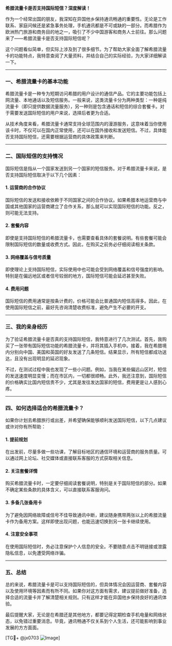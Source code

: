 **希腊流量卡是否支持国际短信？深度解读！**

作为一个经常出国的朋友，我深知在异国他乡保持通讯畅通的重要性。无论是工作联系、家庭问候还是紧急事务处理，手机通讯都是不可或缺的一部分。而希腊作为欧洲热门旅游和商务目的地之一，吸引了不少中国游客和商务人士前往。那么问题来了——希腊流量卡是否支持国际短信呢？

这个问题看似简单，但实际上涉及到了很多细节。为了帮助大家全面了解希腊流量卡的功能特点，我特意查阅了大量资料，并结合自己的实际经验，为大家详细解读一下。

---

### 一、希腊流量卡的基本功能

希腊流量卡是一种专为短期访问希腊的用户设计的通信产品。它的主要功能包括上网流量、本地通话以及短信服务。一般来说，这类流量卡分为两种类型：一种是纯流量卡（即只提供数据流量服务），另一种则是包含通话和短信的综合套餐卡。对于需要发送国际短信的用户来说，选择后者更为合适。

从技术角度来看，希腊流量卡通常支持全球范围内的漫游服务，这意味着当你使用该卡时，不仅可以在国内正常使用，还可以在国外接收和发送短信。不过，具体能否支持国际短信，还需要根据运营商的具体政策来判断。

---

### 二、国际短信的支持情况

国际短信是指从一个国家发送到另一个国家的短信服务。对于希腊流量卡来说，是否支持国际短信取决于以下几个因素：

#### 1. **运营商的合作协议**
国际短信的发送和接收依赖于不同国家之间的合作协议。如果希腊本地运营商与中国或其他国家的运营商建立了合作关系，那么就可以实现国际短信的功能。反之，则可能无法支持。

#### 2. **套餐内容**
即使是支持国际短信的希腊流量卡，也需要查看具体的套餐说明。有些套餐可能会限制国际短信的数量或收费方式。因此，在购买之前务必仔细阅读相关条款。

#### 3. **网络覆盖与信号质量**
即使理论上支持国际短信，实际使用中也可能会受到网络覆盖和信号强度的影响。特别是在偏远地区或者信号较弱的地方，国际短信可能会延迟甚至失败。

#### 4. **费用问题**
国际短信的费用通常是按条计费的，价格可能会比普通国内短信高得多。因此，在使用国际短信之前，最好先咨询清楚收费标准，避免产生不必要的开支。

---

### 三、我的亲身经历

为了验证希腊流量卡是否真的支持国际短信，我特意进行了几次测试。首先，我购买了一张带有国际短信功能的希腊流量卡，并将其插入手机中。接着，我在希腊境内分别向中国、美国和英国的好友发送了几条短信。结果显示，所有短信都成功送达，且没有出现明显的延迟现象。

不过，在测试过程中我也发现了一些小问题。例如，当我在某些偏远山区时，短信的发送速度明显变慢；而在市区内，一切都很顺畅。此外，我还注意到，国际短信的价格确实比国内短信贵不少，尤其是发往发达国家的短信，费用更是让人感到心疼。

---

### 四、如何选择适合的希腊流量卡？

如果你计划去希腊旅行或出差，并希望确保能够顺利发送国际短信，以下几点建议或许对你有所帮助：

#### 1. 提前规划
在出发前，尽量多做一些功课，了解目标地区的通信环境和运营商的服务质量。可以通过网上论坛、社交媒体或直接联系客服的方式获取相关信息。

#### 2. 关注套餐详情
购买希腊流量卡时，一定要仔细阅读套餐说明，特别是关于国际短信的部分。如果不确定某些条款的具体含义，可以直接联系客服询问。

#### 3. 多备几张备用卡
为了避免因网络故障或信号不佳导致通讯中断，建议随身携带两张以上的希腊流量卡作为备用方案。这样即使出现问题，也能迅速切换到另一张卡继续使用。

#### 4. 注意安全事项
在使用国际短信时，务必注意保护个人信息的安全。不要随意点击不明链接或泄露隐私信息，以免遭受网络诈骗。

---

### 五、总结

总的来说，希腊流量卡是可以支持国际短信的，但具体情况会因运营商、套餐内容以及使用环境等因素而有所不同。如果你对这方面有需求，建议提前做好准备，选择合适的流量卡并了解清楚相关规则。只有这样才能在异国他乡保持良好的通讯体验。

最后提醒大家，无论是在希腊还是其他地方，都要记得定期检查手机电量和网络状态，以免错过重要消息。毕竟，通讯畅通不仅关系到个人生活，还可能影响到事业发展的方方面面。

[TG💪+ @jx0703 ![Image](https://github.com/user-attachments/assets/dbca1d08-cadb-493c-b0ec-ad6f7a83f270)]